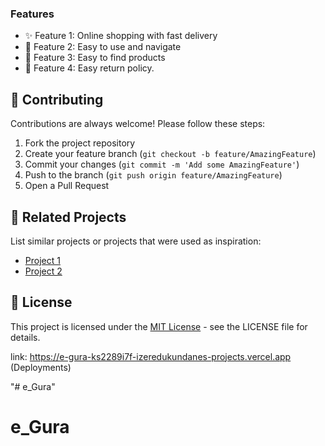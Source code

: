 ### Features
- ✨ Feature 1: Online shopping with fast delivery
- 🎯 Feature 2: Easy to use and navigate
- 🔄 Feature 3: Easy to find products
- 🛒 Feature 4: Easy return policy.

## 🤝 Contributing

Contributions are always welcome! Please follow these steps:

1. Fork the project repository
2. Create your feature branch (`git checkout -b feature/AmazingFeature`)
3. Commit your changes (`git commit -m 'Add some AmazingFeature'`)
4. Push to the branch (`git push origin feature/AmazingFeature`)
5. Open a Pull Request

## 🔗 Related Projects

List similar projects or projects that were used as inspiration:
- [Project 1](https://www.shopify.com/)
- [Project 2](https://shorturl.at/U7Nb6)

## 📜 License

This project is licensed under the [MIT License](LICENSE) - see the LICENSE file for details.

link: https://e-gura-ks2289i7f-izeredukundanes-projects.vercel.app  (Deployments)



"# e_Gura"
# e_Gura
